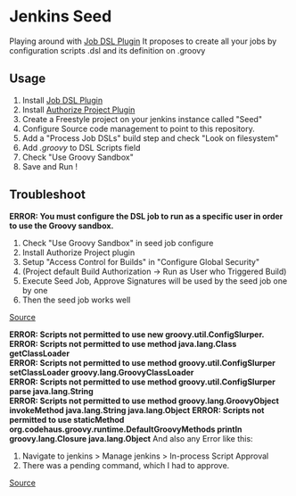 # Jenkins Seed

Playing around with [Job DSL Plugin](https://plugins.jenkins.io/job-dsl/)
It proposes to create all your jobs by configuration scripts .dsl and its definition on .groovy

## Usage

1. Install [Job DSL Plugin](https://plugins.jenkins.io/job-dsl/)
1. Install [Authorize Project Plugin](https://plugins.jenkins.io/authorize-project/)
1. Create a Freestyle project on your jenkins instance called "Seed"
1. Configure Source code management to point to this repository.
1. Add a "Process Job DSLs" build step and check "Look on filesystem"
1. Add *.groovy* to DSL Scripts field
1. Check "Use Groovy Sandbox"
1. Save and Run !

## Troubleshoot

**ERROR: You must configure the DSL job to run as a specific user in order to use the Groovy sandbox.**
1. Check "Use Groovy Sandbox" in seed job configure
1. Install Authorize Project plugin 
1. Setup "Access Control for Builds" in "Configure Global Security"
1. (Project default Build Authorization -> Run as User who Triggered Build)
1. Execute Seed Job, Approve Signatures will be used by the seed job one by one
1. Then the seed job works well

[Source](https://issues.jenkins.io/browse/JENKINS-43509)

**ERROR: Scripts not permitted to use new groovy.util.ConfigSlurper.**  
**ERROR: Scripts not permitted to use method java.lang.Class getClassLoader**  
**ERROR: Scripts not permitted to use method groovy.util.ConfigSlurper setClassLoader groovy.lang.GroovyClassLoader**  
**ERROR: Scripts not permitted to use method groovy.util.ConfigSlurper parse java.lang.String**  
**ERROR: Scripts not permitted to use method groovy.lang.GroovyObject invokeMethod java.lang.String java.lang.Object**
**ERROR: Scripts not permitted to use staticMethod org.codehaus.groovy.runtime.DefaultGroovyMethods println groovy.lang.Closure java.lang.Object**
And also any Error like this:  
1. Navigate to jenkins > Manage jenkins > In-process Script Approval
1. There was a pending command, which I had to approve.

[Source](https://stackoverflow.com/questions/38276341/jenkins-ci-pipeline-scripts-not-permitted-to-use-method-groovy-lang-groovyobject)